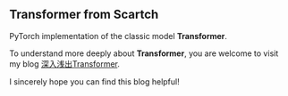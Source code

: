 ## Transformer from Scartch

PyTorch implementation of the classic model **Transformer**.

To understand more deeply about **Transformer**, you are welcome to visit my blog [深入浅出Transformer](https://nijikadesu.github.io/2024/09/27/dive-into-transformer/).

I sincerely hope you can find this blog helpful!